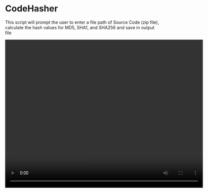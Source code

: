 # CodeHasher
This script will prompt the user to enter a file path of Source Code (zip file), calculate the hash values for MD5, SHA1, and SHA256 and save in output file

<video width="640" height="480" controls>
  <source src="CodeHAsher.mp4" type="video/mp4">
  Your browser does not support the video tag.
</video>
